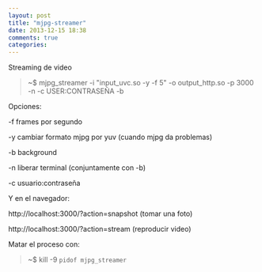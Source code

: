```yaml
---
layout: post
title: "mjpg-streamer"
date: 2013-12-15 18:38
comments: true
categories: 
---
```

Streaming de video

>~$ mjpg_streamer -i "input_uvc.so -y -f 5" -o output_http.so -p 3000 -n -c USER:CONTRASEÑA -b

Opciones:

-f  frames por segundo

-y  cambiar formato mjpg por yuv (cuando mjpg da problemas)

-b  background

-n  liberar terminal (conjuntamente con -b)

-c  usuario:contraseña

Y en el navegador:

http://localhost:3000/?action=snapshot  (tomar una foto)

http://localhost:3000/?action=stream    (reproducir video)

Matar el proceso con:

>~$ kill -9 `pidof mjpg_streamer`

